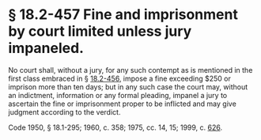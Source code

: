 # § 18.2-457 Fine and imprisonment by court limited unless jury impaneled.

<p>No court shall, without a jury, for any such contempt as is mentioned in the first class embraced in § <a href='http://law.lis.virginia.gov/vacode/18.2-456/'>18.2-456</a>, impose a fine exceeding $250 or imprison more than ten days; but in any such case the court may, without an indictment, information or any formal pleading, impanel a jury to ascertain the fine or imprisonment proper to be inflicted and may give judgment according to the verdict.</p><p>Code 1950, § 18.1-295; 1960, c. 358; 1975, cc. 14, 15; 1999, c. <a href='http://lis.virginia.gov/cgi-bin/legp604.exe?991+ful+CHAP0626'>626</a>.</p>